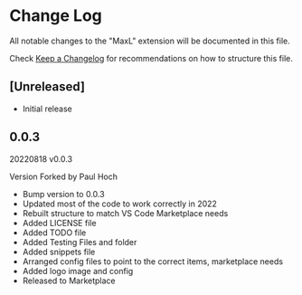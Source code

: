 # Change Log

All notable changes to the "MaxL" extension will be documented in this file.

Check [Keep a Changelog](http://keepachangelog.com/) for recommendations on how to structure this file.

## [Unreleased]

- Initial release

## 0.0.3
20220818 v0.0.3

Version Forked by Paul Hoch
- Bump version to 0.0.3
- Updated most of the code to work correctly in 2022
- Rebuilt structure to match VS Code Marketplace needs
- Added LICENSE file
- Added TODO file
- Added Testing Files and folder
- Added snippets file
- Arranged config files to point to the correct items, marketplace needs
- Added logo image and config
- Released to Marketplace
